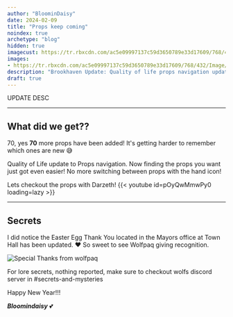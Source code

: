 ```yaml
---
author: "BloominDaisy"
date: 2024-02-09
title: "Props keep coming"
noindex: true
archetype: "blog"
hidden: true
imagecust: https://tr.rbxcdn.com/ac5e09997137c59d3650789e33d17609/768/432/Image/Png
images:
- https://tr.rbxcdn.com/ac5e09997137c59d3650789e33d17609/768/432/Image/Png
description: "Brookhaven Update: Quality of life props navigation update with 70 new props!"
draft: true
---
```


UPDATE DESC

---

## What did we get??

70, yes **70** more props have been added! It's getting harder to remember which ones are new 😅


Quality of Life update to Props navigation. Now finding the props you want just got even easier! No more switching between props with the hand icon!

Lets checkout the props with Darzeth!
{{< youtube id=pOyQwMmwPy0 loading=lazy >}}

---


## Secrets

I did notice the Easter Egg Thank You located in the Mayors office at Town Hall has been updated. ❤️ So sweet to see Wolfpaq giving recognition.

![Special Thanks from wolfpaq](/images/bh/special_thanks.jpg)

For lore secrets, nothing reported, make sure to checkout wolfs discord server in #secrets-and-mysteries 

Happy New Year!!!

_**Bloomindaisy**_ <span class="nowrap"><span class="emojify">💕</span>